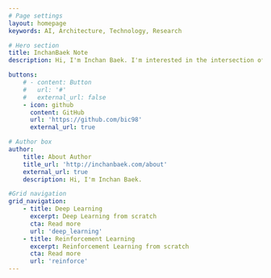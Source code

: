 ```yaml
---
# Page settings
layout: homepage
keywords: AI, Architecture, Technology, Research

# Hero section
title: InchanBaek Note
description: Hi, I'm Inchan Baek. I'm interested in the intersection of AI, architecture, and technology. I'm currently working on projects and research in this area. I share my thoughts and findings on this blog.

buttons:
    # - content: Button
    #   url: '#'
    #   external_url: false
    - icon: github
      content: GitHub  
      url: 'https://github.com/bic98'
      external_url: true

# Author box
author:
    title: About Author
    title_url: 'http://inchanbaek.com/about'
    external_url: true
    description: Hi, I'm Inchan Baek.

#Grid navigation 
grid_navigation:
    - title: Deep Learning
      excerpt: Deep Learning from scratch
      cta: Read more
      url: 'deep_learning'
    - title: Reinforcement Learning
      excerpt: Reinforcement Learning from scratch
      cta: Read more
      url: 'reinforce'
---
```

